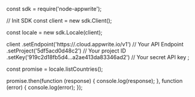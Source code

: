 const sdk = require('node-appwrite');

// Init SDK
const client = new sdk.Client();

const locale = new sdk.Locale(client);

client
    .setEndpoint('https://<REGION>.cloud.appwrite.io/v1') // Your API Endpoint
    .setProject('5df5acd0d48c2') // Your project ID
    .setKey('919c2d18fb5d4...a2ae413da83346ad2') // Your secret API key
;

const promise = locale.listCountries();

promise.then(function (response) {
    console.log(response);
}, function (error) {
    console.log(error);
});